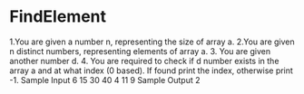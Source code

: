 # FindElement
1.You are given a number n, representing the size of array a.
2.You are given n distinct numbers, representing elements of array a. 
3. You are given another number d.
4. You are required to check if d number exists in the array a and at what index (0 based).
If found print the index, otherwise print -1.
Sample Input
6
15
30
40
4
11
9
Sample Output
2
